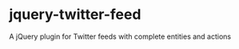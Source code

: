 jquery-twitter-feed
===================

A jQuery plugin for Twitter feeds with complete entities and actions